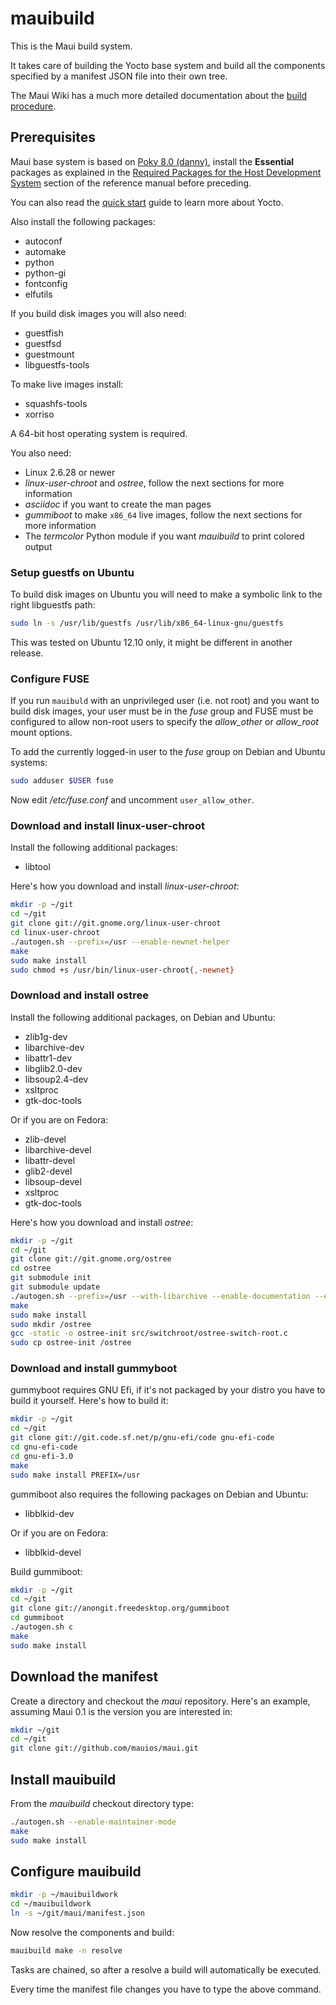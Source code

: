 mauibuild
=========

This is the Maui build system.

It takes care of building the Yocto base system and build all the
components specified by a manifest JSON file into their own tree.

The Maui Wiki has a much more detailed documentation about the [build procedure](http://wiki.maui-project.org/System/Build).

## Prerequisites

Maui base system is based on [Poky 8.0 (danny)](https://www.yoctoproject.org/download/yocto-project-13-poky-80),
install the **Essential** packages as explained in the [Required Packages for the Host Development System](http://www.yoctoproject.org/docs/1.3/poky-ref-manual/poky-ref-manual.html#required-packages-for-the-host-development-system) section of the reference manual before preceding.

You can also read the [quick start](https://www.yoctoproject.org/docs/current/yocto-project-qs/yocto-project-qs.html) guide to learn more about Yocto.

Also install the following packages:

 * autoconf
 * automake
 * python
 * python-gi
 * fontconfig
 * elfutils

If you build disk images you will also need:

 * guestfish
 * guestfsd
 * guestmount
 * libguestfs-tools

To make live images install:

 * squashfs-tools
 * xorriso

A 64-bit host operating system is required.

You also need:

 * Linux 2.6.28 or newer
 * *linux-user-chroot* and *ostree*, follow the next sections for more information
 * *asciidoc* if you want to create the man pages
 * *gummiboot* to make `x86_64` live images, follow the next sections for more information
 * The *termcolor* Python module if you want *mauibuild* to print colored output

### Setup guestfs on Ubuntu

To build disk images on Ubuntu you will need to make a symbolic link to the right libguestfs path:

```sh
sudo ln -s /usr/lib/guestfs /usr/lib/x86_64-linux-gnu/guestfs
```

This was tested on Ubuntu 12.10 only, it might be different in another release.

### Configure FUSE

If you run `mauibuld` with an unprivileged user (i.e. not root) and you want to build disk images,
your user must be in the *fuse* group and FUSE must be configured to allow non-root users to
specify the *allow_other* or *allow_root* mount options.

To add the currently logged-in user to the *fuse* group on Debian and Ubuntu systems:

```sh
sudo adduser $USER fuse
```

Now edit */etc/fuse.conf* and uncomment `user_allow_other`.

### Download and install linux-user-chroot

Install the following additional packages:

 * libtool

Here's how you download and install *linux-user-chroot*:

```sh
mkdir -p ~/git
cd ~/git
git clone git://git.gnome.org/linux-user-chroot
cd linux-user-chroot
./autogen.sh --prefix=/usr --enable-newnet-helper
make
sudo make install
sudo chmod +s /usr/bin/linux-user-chroot{,-newnet}
```

### Download and install ostree

Install the following additional packages, on Debian and Ubuntu:

 * zlib1g-dev
 * libarchive-dev
 * libattr1-dev
 * libglib2.0-dev
 * libsoup2.4-dev
 * xsltproc
 * gtk-doc-tools

Or if you are on Fedora:

 * zlib-devel
 * libarchive-devel
 * libattr-devel
 * glib2-devel
 * libsoup-devel
 * xsltproc
 * gtk-doc-tools

Here's how you download and install *ostree*:

```sh
mkdir -p ~/git
cd ~/git
git clone git://git.gnome.org/ostree
cd ostree
git submodule init
git submodule update
./autogen.sh --prefix=/usr --with-libarchive --enable-documentation --enable-kernel-updates --enable-grub2-hook
make
sudo make install
sudo mkdir /ostree
gcc -static -o ostree-init src/switchroot/ostree-switch-root.c
sudo cp ostree-init /ostree
```

### Download and install gummyboot

gummyboot requires GNU Efi, if it's not packaged by your distro you have to build it yourself.
Here's how to build it:

```sh
mkdir -p ~/git
cd ~/git
git clone git://git.code.sf.net/p/gnu-efi/code gnu-efi-code
cd gnu-efi-code
cd gnu-efi-3.0
make
sudo make install PREFIX=/usr
```

gummiboot also requires the following packages on Debian and Ubuntu:

 * libblkid-dev

Or if you are on Fedora:

 * libblkid-devel

Build gummiboot:

```sh
mkdir -p ~/git
cd ~/git
git clone git://anongit.freedesktop.org/gummiboot
cd gummiboot
./autogen.sh c
make
sudo make install
```

## Download the manifest

Create a directory and checkout the *maui* repository.
Here's an example, assuming Maui 0.1 is the version you are interested in:

```sh
mkdir ~/git
cd ~/git
git clone git://github.com/mauios/maui.git
```

## Install mauibuild

From the *mauibuild* checkout directory type:

```sh
./autogen.sh --enable-maintainer-mode
make
sudo make install
```

## Configure mauibuild

```sh
mkdir -p ~/mauibuildwork
cd ~/mauibuildwork
ln -s ~/git/maui/manifest.json
```

Now resolve the components and build:

```sh
mauibuild make -n resolve
```

Tasks are chained, so after a resolve a build will automatically be executed.

Every time the manifest file changes you have to type the above command.
